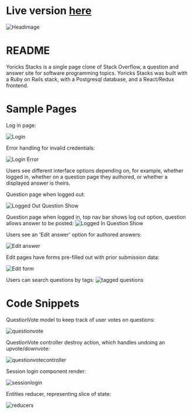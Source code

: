 # Live version [here](https://yoricks-stacks.herokuapp.com/#/)

![Headimage](https://user-images.githubusercontent.com/44175105/139759107-877c629e-c802-44a3-9854-62d6bbb94b5f.png)

# README


Yoricks Stacks is a single page clone of Stack Overflow, a question and answer site for software programming topics.
Yoricks Stacks was built with a Ruby on Rails stack, with a Postgresql database, and a React/Redux frontend.





# Sample Pages #

Log in page:

![Login](https://user-images.githubusercontent.com/44175105/62799565-013ac400-ba96-11e9-83f0-0a1a4ca9cad5.png)



Error handling for invalid credentials:

![Login Error](https://user-images.githubusercontent.com/44175105/62799779-8c1bbe80-ba96-11e9-9585-26ad1599345f.png)


Users see different interface options depending on, for example, whether logged in, whether on a question page they authored, or whether a displayed answer is theirs.


Question page when logged out:

![Logged Out Question Show](https://user-images.githubusercontent.com/44175105/62800093-5cb98180-ba97-11e9-931e-22b57cd0803a.png)


Question page when logged in, top nav bar shows log out option, question allows answer to be posted:
![Logged In Question Show](https://user-images.githubusercontent.com/44175105/62800176-a609d100-ba97-11e9-8d4e-3a260d164bb8.png)


Users see an 'Edit answer' option for authored answers:

![Edit answer](https://user-images.githubusercontent.com/44175105/62800384-22041900-ba98-11e9-9526-11997fcefe6b.png)


Edit pages have forms pre-filled out with prior submission data:

![Edit form](https://user-images.githubusercontent.com/44175105/62800534-79a28480-ba98-11e9-8210-a4ef34c2192b.png)

Users can search questions by tags:
![tagged questions](https://user-images.githubusercontent.com/44175105/62800679-ce45ff80-ba98-11e9-915c-c9ff55d3d83e.png)




# Code Snippets #
QuestionVote model to keep track of user votes on questions:

![questionvote](https://user-images.githubusercontent.com/44175105/65891831-10cddf00-e35a-11e9-8361-75daca0a2c54.png)

QuestionVote controller destroy action, which handles undoing an upvote/downvote:

![questionvotecontroller](https://user-images.githubusercontent.com/44175105/65892287-dc0e5780-e35a-11e9-9835-7fdfd3dc1700.png)

Session login component render:

![sessionlogin](https://user-images.githubusercontent.com/44175105/65892311-e7618300-e35a-11e9-8bbb-2d318812b44a.png)

Entities reducer, representing slice of state:

![reducers](https://user-images.githubusercontent.com/44175105/65892324-ee889100-e35a-11e9-9f1a-b8be6b03ac42.png)
